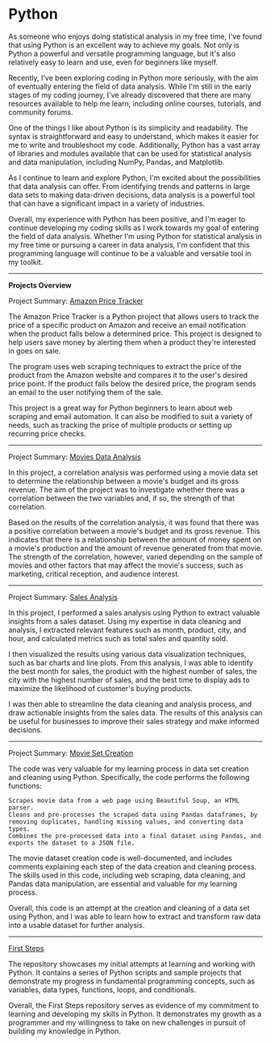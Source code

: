 # Python
As someone who enjoys doing statistical analysis in my free time, I've found that using Python is an excellent way to achieve my goals. Not only is Python a powerful and versatile programming language, but it's also relatively easy to learn and use, even for beginners like myself.

Recently, I've been exploring coding in Python more seriously, with the aim of eventually entering the field of data analysis. While I'm still in the early stages of my coding journey, I've already discovered that there are many resources available to help me learn, including online courses, tutorials, and community forums.

One of the things I like about Python is its simplicity and readability. The syntax is straightforward and easy to understand, which makes it easier for me to write and troubleshoot my code. Additionally, Python has a vast array of libraries and modules available that can be used for statistical analysis and data manipulation, including NumPy, Pandas, and Matplotlib.

As I continue to learn and explore Python, I'm excited about the possibilities that data analysis can offer. From identifying trends and patterns in large data sets to making data-driven decisions, data analysis is a powerful tool that can have a significant impact in a variety of industries.

Overall, my experience with Python has been positive, and I'm eager to continue developing my coding skills as I work towards my goal of entering the field of data analysis. Whether I'm using Python for statistical analysis in my free time or pursuing a career in data analysis, I'm confident that this programming language will continue to be a valuable and versatile tool in my toolkit.

------------------------------------------------------------------------------------------------------------------------------------------------------------------------

**Projects Overview**

Project Summary: [Amazon Price Tracker](https://github.com/Aff1nity/Python/blob/main/amazon_price_tracker.py)

The Amazon Price Tracker is a Python project that allows users to track the price of a specific product on Amazon and receive an email notification when the product falls below a determined price. This project is designed to help users save money by alerting them when a product they're interested in goes on sale.

The program uses web scraping techniques to extract the price of the product from the Amazon website and compares it to the user's desired price point. If the product falls below the desired price, the program sends an email to the user notifying them of the sale.

This project is a great way for Python beginners to learn about web scraping and email automation. It can also be modified to suit a variety of needs, such as tracking the price of multiple products or setting up recurring price checks.

------------------------------------------------------------------------------------------------------------------------------------------------------------------------

Project Summary: [Movies Data Analysis](https://github.com/Aff1nity/Python/blob/main/correlation_movies.py)

In this project, a correlation analysis was performed using a movie data set to determine the relationship between a movie's budget and its gross revenue. The aim of the project was to investigate whether there was a correlation between the two variables and, if so, the strength of that correlation.

Based on the results of the correlation analysis, it was found that there was a positive correlation between a movie's budget and its gross revenue. This indicates that there is a relationship between the amount of money spent on a movie's production and the amount of revenue generated from that movie. The strength of the correlation, however, varied depending on the sample of movies and other factors that may affect the movie's success, such as marketing, critical reception, and audience interest.

------------------------------------------------------------------------------------------------------------------------------------------------------------------------

Project Summary: [Sales Analysis](https://github.com/Aff1nity/Python/blob/main/sales_analysis.ipynb)

In this project, I performed a sales analysis using Python to extract valuable insights from a sales dataset. Using my expertise in data cleaning and analysis, I extracted relevant features such as month, product, city, and hour, and calculated metrics such as total sales and quantity sold.

I then visualized the results using various data visualization techniques, such as bar charts and line plots. From this analysis, I was able to identify the best month for sales, the product with the highest number of sales, the city with the highest number of sales, and the best time to display ads to maximize the likelihood of customer's buying products.

I was then able to streamline the data cleaning and analysis process, and draw actionable insights from the sales data. The results of this analysis can be useful for businesses to improve their sales strategy and make informed decisions.

------------------------------------------------------------------------------------------------------------------------------------------------------------------------

Project Summary: [Movie Set Creation](https://github.com/Aff1nity/Python/tree/main/Data%20Set%20Creation%20and%20Cleaning)

The code was very valuable for my learning process in data set creation and cleaning using Python. Specifically, the code performs the following functions:

    Scrapes movie data from a web page using Beautiful Soup, an HTML parser.
    Cleans and pre-processes the scraped data using Pandas dataframes, by removing duplicates, handling missing values, and converting data types.
    Combines the pre-processed data into a final dataset using Pandas, and exports the dataset to a JSON file.

The movie dataset creation code is well-documented, and includes comments explaining each step of the data creation and cleaning process. The skills used in this code, including web scraping, data cleaning, and Pandas data manipulation, are essential and valuable for my learning process.

Overall, this code is an attempt at the creation and cleaning of a data set using Python, and I was able to learn how to extract and transform raw data into a usable dataset for further analysis.

------------------------------------------------------------------------------------------------------------------------------------------------------------------------

[First Steps](https://github.com/Aff1nity/Python/tree/main/First%20Steps)

The repository showcases my initial attempts at learning and working with Python. It contains a series of Python scripts and sample projects that demonstrate my progress in fundamental programming concepts, such as variables, data types, functions, loops, and conditionals.

Overall, the First Steps repository serves as evidence of my commitment to learning and developing my skills in Python. It demonstrates my growth as a programmer and my willingness to take on new challenges in pursuit of building my knowledge in Python.

